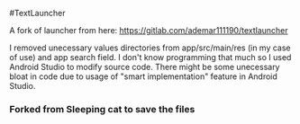 #TextLauncher

A fork of launcher from here: https://gitlab.com/ademar111190/textlauncher

I removed unecessary values directories from app/src/main/res (in my case of use) and app search field. I don't know programming that much so I used Android Studio to modify source code. There might be some unecessary bloat in code due to usage of "smart implementation" feature in Android Studio.

### Forked from Sleeping cat to save the files
